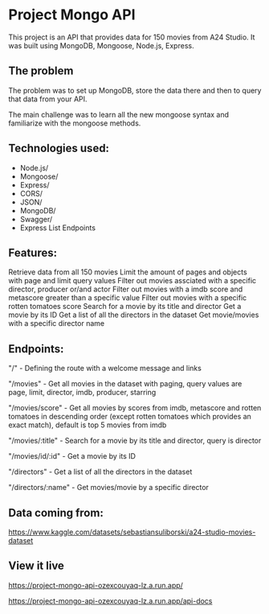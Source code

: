 # Project Mongo API

This project is an API that provides data for 150 movies from A24 Studio. It was built using MongoDB, Mongoose, Node.js, Express.

## The problem

The problem was to set up MongoDB, store the data there and then to query that data from your API.

The main challenge was to learn all the new mongoose syntax and familiarize with the mongoose methods.

## Technologies used:
- Node.js/
- Mongoose/
- Express/
- CORS/
- JSON/
- MongoDB/
- Swagger/
- Express List Endpoints

## Features:
Retrieve data from all 150 movies
Limit the amount of pages and objects with page and limit query values
Filter out movies assciated with a specific director, producer or/and actor
Filter out movies with a imdb score and metascore greater than a specific value
Filter out movies with a specific rotten tomatoes score
Search for a movie by its title and director
Get a movie by its ID
Get a list of all the directors in the dataset
Get movie/movies with a specific director name

## Endpoints:
"/" - Defining the route with a welcome message and links

"/movies" - Get all movies in the dataset with paging, query values are page, limit, director, imdb, producer, starring

"/movies/score" - Get all movies by scores from imdb, metascore and rotten tomatoes in descending order (except rotten tomatoes which provides an exact match), default is top 5 movies from imdb

"/movies/:title" - Search for a movie by its title and director, query is director

"/movies/id/:id" - Get a movie by its ID

"/directors" - Get a list of all the directors in the dataset

"/directors/:name" - Get movies/movie by a specific director

## Data coming from:
https://www.kaggle.com/datasets/sebastiansuliborski/a24-studio-movies-dataset

## View it live

https://project-mongo-api-ozexcouyaq-lz.a.run.app/

https://project-mongo-api-ozexcouyaq-lz.a.run.app/api-docs
